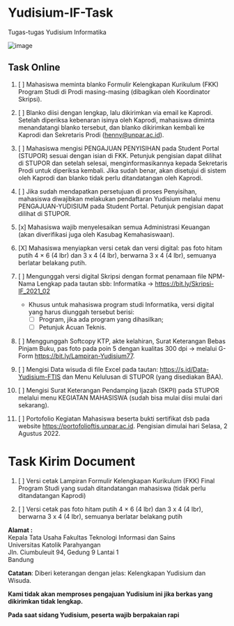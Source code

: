 # Yudisium-IF-Task
Tugas-tugas Yudisium Informatika

![image](https://user-images.githubusercontent.com/57496224/179342019-c9f2268c-31e0-466c-82ea-5541a7b3f2e8.png)

## Task Online
1. [ ] Mahasiswa meminta blanko Formulir Kelengkapan Kurikulum (FKK) Program Studi di Prodi masing-masing (dibagikan oleh Koordinator Skripsi).

2. [ ] Blanko diisi dengan lengkap, lalu dikirimkan via email ke Kaprodi. Setelah diperiksa kebenaran isinya oleh Kaprodi, mahasiswa diminta menandatangi blanko tersebut, dan blanko dikirimkan kembali ke Kaprodi dan Sekretaris Prodi (henny@unpar.ac.id).

3. [ ] Mahasiswa mengisi PENGAJUAN PENYISIHAN pada Student Portal (STUPOR) sesuai dengan isian di FKK. Petunjuk pengisian dapat dilihat di STUPOR dan setelah selesai, menginformasikannya kepada Sekretaris Prodi untuk diperiksa kembali. Jika sudah benar, akan disetujui di sistem oleh Kaprodi dan blanko tidak perlu ditandatangan oleh Kaprodi.

4. [ ] Jika sudah mendapatkan persetujuan di proses Penyisihan, mahasiswa diwajibkan melakukan pendaftaran Yudisium melalui menu PENGAJUAN-YUDISIUM pada Student Portal. Petunjuk pengisian dapat dilihat di STUPOR.

5. [x] Mahasiswa wajib menyelesaikan semua Administrasi Keuangan (akan diverifikasi juga oleh Kasubag Kemahasiswaan).

6. [X] Mahasiswa menyiapkan versi cetak dan versi digital: pas foto hitam putih 4 × 6 (4 lbr) dan 3 x 4 (4 lbr), berwarna 3 x 4 (4 lbr), semuanya berlatar belakang putih.

7. [ ] Mengunggah versi digital Skripsi dengan format penamaan file NPM-Nama Lengkap pada tautan sbb: Informatika → https://bit.ly/Skripsi-IF_2021_02
    * Khusus untuk mahasiswa program studi Informatika, versi digital yang harus diunggah tersebut berisi:
      - [ ] Program, jika ada program yang dihasilkan;
      - [ ] Petunjuk Acuan Teknis.
     
8. [ ] Menggunggah Softcopy KTP, akte kelahiran, Surat Keterangan Bebas Pinjam Buku, pas foto pada poin 5 dengan kualitas 300 dpi → melalui G-Form https://bit.ly/Lampiran-Yudisium77.

9. [ ] Mengisi Data wisuda di file Excel pada tautan: https://s.id/Data-Yudisium-FTIS dan Menu Kelulusan di STUPOR (yang disediakan BAA).

10. [ ] Mengisi Surat Keterangan Pendamping Ijazah (SKPI) pada STUPOR melalui menu KEGIATAN MAHASISWA (sudah bisa mulai diisi mulai dari sekarang).

11. [ ] Portofolio Kegiatan Mahasiswa beserta bukti sertifikat dsb pada website https://portofolioftis.unpar.ac.id. Pengisian dimulai hari Selasa, 2 Agustus 2022.


# Task Kirim Document
1. [ ] Versi cetak Lampiran Formulir Kelengkapan Kurikulum (FKK) Final Program Studi yang sudah ditandatangan mahasiswa (tidak perlu ditandatangan Kaprodi)

2. [ ] Versi cetak pas foto hitam putih 4 × 6 (4 lbr) dan 3 x 4 (4 lbr), berwarna 3 x 4 (4 lbr), semuanya berlatar belakang putih

**Alamat :** <br>
Kepala Tata Usaha Fakultas Teknologi Informasi dan Sains <br>
Universitas Katolik Parahyangan <br>
Jln. Ciumbuleuit 94, Gedung 9 Lantai 1 <br>
Bandung <br>

**Catatan**: Diberi keterangan dengan jelas: Kelengkapan Yudisium dan Wisuda.

**Kami tidak akan memproses pengajuan Yudisium ini jika berkas yang dikirimkan tidak lengkap.**

**Pada saat sidang Yudisium, peserta wajib berpakaian rapi**
